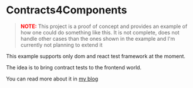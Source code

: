 # Contracts4Components

> <span style="color:red;font-weight:bold;">NOTE:</span> This project is a proof of concept and provides an example of how one could do something like this.
> It is not complete, does not handle other cases than the ones shown in the example and I'm currently not planning to extend it

This example supports only dom and react test framework at the moment.

The idea is to bring contract tests to the frontend world.

You can read more about it in [my blog](https://matthias-kainer.de/blog/posts/contract-testing-in-the-frontend)